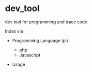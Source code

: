 # dev_tool
dev tool for programming and trace code

Index via 

  * Programming Language (pl)
    - php
    - Javascript
    
  * Usage

